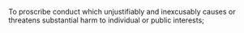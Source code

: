 To proscribe conduct which unjustifiably and inexcusably causes or threatens substantial harm to individual or public interests;